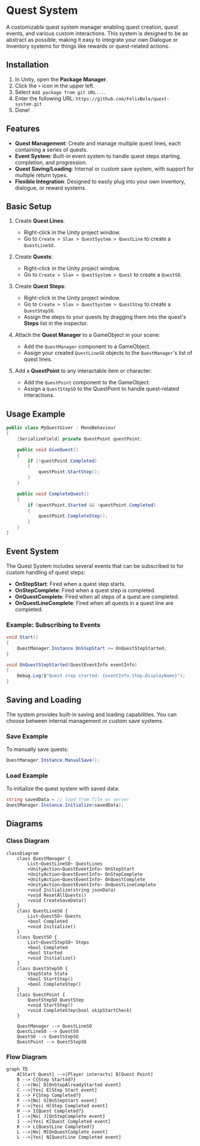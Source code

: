 # Quest System

A customizable quest system manager enabling quest creation, quest events, and various custom interactions. This system is designed to be as abstract as possible, making it easy to integrate your own Dialogue or Inventory systems for things like rewards or quest-related actions.

## Installation

1. In Unity, open the **Package Manager**.
2. Click the `+` icon in the upper left.
3. Select `Add package from git URL...`.
4. Enter the following URL: `https://github.com/FelixBole/quest-system.git`
5. Done!

## Features

- **Quest Management**: Create and manage multiple quest lines, each containing a series of quests.
- **Event System**: Built-in event system to handle quest steps starting, completion, and progression.
- **Quest Saving/Loading**: Internal or custom save system, with support for multiple return types.
- **Flexible Integration**: Designed to easily plug into your own inventory, dialogue, or reward systems.

## Basic Setup

1. Create **Quest Lines**:
   - Right-click in the Unity project window.
   - Go to `Create > Slax > QuestSystem > QuestLine` to create a `QuestLineSO`.
   
2. Create **Quests**:
   - Right-click in the Unity project window.
   - Go to `Create > Slax > QuestSystem > Quest` to create a `QuestSO`.

3. Create **Quest Steps**:
   - Right-click in the Unity project window.
   - Go to `Create > Slax > QuestSystem > QuestStep` to create a `QuestStepSO`.
   - Assign the steps to your quests by dragging them into the quest's **Steps** list in the inspector.

4. Attach the **Quest Manager** to a GameObject in your scene:
   - Add the `QuestManager` component to a GameObject.
   - Assign your created `QuestLineSO` objects to the `QuestManager`'s list of quest lines.

5. Add a **QuestPoint** to any interactable item or character:
   - Add the `QuestPoint` component to the GameObject.
   - Assign a `QuestStepSO` to the QuestPoint to handle quest-related interactions.

## Usage Example

```csharp
public class MyQuestGiver : MonoBehaviour
{
    [SerializeField] private QuestPoint questPoint;

    public void GiveQuest()
    {
        if (!questPoint.Completed)
        {
            questPoint.StartStep();
        }
    }

    public void CompleteQuest()
    {
        if (questPoint.Started && !questPoint.Completed)
        {
            questPoint.CompleteStep();
        }
    }
}
```

## Event System

The Quest System includes several events that can be subscribed to for custom handling of quest steps:

- **OnStepStart**: Fired when a quest step starts.
- **OnStepComplete**: Fired when a quest step is completed.
- **OnQuestComplete**: Fired when all steps of a quest are completed.
- **OnQuestLineComplete**: Fired when all quests in a quest line are completed.

### Example: Subscribing to Events

```csharp
void Start()
{
    QuestManager.Instance.OnStepStart += OnQuestStepStarted;
}

void OnQuestStepStarted(QuestEventInfo eventInfo)
{
    Debug.Log($"Quest step started: {eventInfo.Step.DisplayName}");
}
```

## Saving and Loading

The system provides built-in saving and loading capabilities. You can choose between internal management or custom save systems.

### Save Example

To manually save quests:
```csharp
QuestManager.Instance.ManualSave();
```

### Load Example

To initialize the quest system with saved data:
```csharp
string savedData = // load from file or server
QuestManager.Instance.Initialize(savedData);
```

## Diagrams

### Class Diagram

```mermaid
classDiagram
    class QuestManager {
        List~QuestLineSO~ QuestLines
        +UnityAction~QuestEventInfo~ OnStepStart
        +UnityAction~QuestEventInfo~ OnStepComplete
        +UnityAction~QuestEventInfo~ OnQuestComplete
        +UnityAction~QuestEventInfo~ OnQuestLineComplete
        +void Initialize(string jsonData)
        +void ResetAllQuests()
        +void CreateSaveData()
    }
    class QuestLineSO {
        List~QuestSO~ Quests
        +bool Completed
        +void Initialize()
    }
    class QuestSO {
        List~QuestStepSO~ Steps
        +bool Completed
        +bool Started
        +void Initialize()
    }
    class QuestStepSO {
        StepState State
        +bool StartStep()
        +bool CompleteStep()
    }
    class QuestPoint {
        QuestStepSO QuestStep
        +void StartStep()
        +void CompleteStep(bool skipStartCheck)
    }

    QuestManager --> QuestLineSO
    QuestLineSO --> QuestSO
    QuestSO --> QuestStepSO
    QuestPoint --> QuestStepSO
```

### Flow Diagram

```mermaid
graph TD
    A[Start Quest] -->|Player interacts| B[Quest Point]
    B --> C{Step Started?}
    C -->|No| D[OnStepAlreadyStarted event]
    C -->|Yes| E[Step Start event]
    E --> F{Step Completed?}
    F -->|No| G[OnStepStart event]
    F -->|Yes| H[Step Completed event]
    H --> I{Quest Completed?}
    I -->|No| J[OnStepComplete event]
    I -->|Yes| K[Quest Completed event]
    K --> L{QuestLine Completed?}
    L -->|No| M[OnQuestComplete event]
    L -->|Yes| N[QuestLine Completed event]
```
